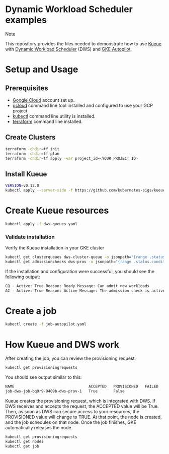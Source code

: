 # Dynamic Workload Scheduler examples

>[!NOTE]
>This repository provides the files needed to demonstrate how to use [Kueue](https://kueue.sigs.k8s.io/) with [Dynamic Workload Scheduler](https://cloud.google.com/blog/products/compute/introducing-dynamic-workload-scheduler?e=48754805) (DWS) and [GKE Autopilot](https://cloud.google.com/kubernetes-engine/docs/concepts/autopilot-overview). 



# Setup and Usage

## Prerequisites
- [Google Cloud](https://cloud.google.com/) account set up.
- [gcloud](https://pypi.org/project/gcloud/) command line tool installed and configured to use your GCP project.
- [kubectl](https://kubernetes.io/docs/tasks/tools/) command line utility is installed.
- [terraform](https://developer.hashicorp.com/terraform/install) command line installed.

## Create Clusters

```bash
terraform -chdir=tf init
terraform -chdir=tf plan
terraform -chdir=tf apply -var project_id=<YOUR PROJECT ID>
```

## Install Kueue


```bash
VERSION=v0.12.0
kubectl apply --server-side -f https://github.com/kubernetes-sigs/kueue/releases/download/$VERSION/manifests.yaml
```

# Create Kueue resources

```bash
kubectl apply -f dws-queues.yaml 
```

### Validate installation

Verify the Kueue installation in your GKE cluster

```bash
kubectl get clusterqueues dws-cluster-queue -o jsonpath="{range .status.conditions[?(@.type == \"Active\")]}CQ - Active: {@.status} Reason: {@.reason} Message: {@.message}{'\n'}{end}"
kubectl get admissionchecks dws-prov -o jsonpath="{range .status.conditions[?(@.type == \"Active\")]}AC - Active: {@.status} Reason: {@.reason} Message: {@.message}{'\n'}{end}"

```

If the installation and configuration were successful, you should see the following output:

```bash
CQ - Active: True Reason: Ready Message: Can admit new workloads
AC - Active: True Reason: Active Message: The admission check is active
```

# Create a job
```bash
kubectl create -f job-autopilot.yaml
```

# How Kueue and DWS work

After creating the job, you can review the provisioning request:

```bash
kubectl get provisioningrequests
```

You should see output similar to this:

```bash
NAME                                 ACCEPTED   PROVISIONED   FAILED   AGE
job-dws-job-bq9r9-9409b-dws-prov-1   True       False                   158m
```

Kueue creates the provisioning request, which is integrated with DWS. If DWS receives and accepts the request, the ACCEPTED value will be True. Then, as soon as DWS can secure access to your resources, the PROVISIONED value will change to TRUE. At that point, the node is created, and the job schedules on that node. Once the job finishes, GKE automatically releases the node.


```bash
kubectl get provisioningrequests
kubectl get nodes
kubectl get job
```